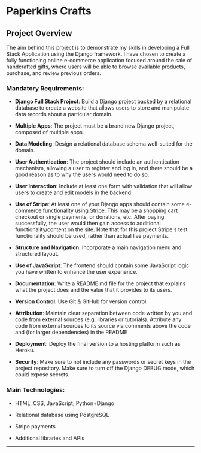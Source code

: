 # **Paperkins Crafts**

<!-- ![Readme Landing Image](doc/images/amiresponsive.webp) -->

## **Project Overview**

The aim behind this project is to demonstrate my skills in developing a Full Stack Application using the Django framework. I have chosen to create a fully functioning online e-commerce application focused around the sale of handcrafted gifts, where users will be able to browse available products, purchase, and review previous orders.

### **Mandatory Requirements**:

* **Django Full Stack Project**: Build a Django project backed by a relational database to create a website that allows users to store and manipulate data records about a particular domain.

* **Multiple Apps**: The project must be a brand new Django project, composed of multiple apps.

* **Data Modeling**: Design a relational database schema well-suited for the domain.

* **User Authentication**: The project should include an authentication mechanism, allowing a user to register and log in, and there should be a good reason as to why the users would need to do so.

* **User Interaction**: Include at least one form with validation that will allow users to create and edit models in the backend.

* **Use of Stripe**: At least one of your Django apps should contain some e-commerce functionality using Stripe. This may be a shopping cart checkout or single payments, or donations, etc. After paying successfully, the user would then gain access to additional functionality/content on the site. Note that for this project Stripe's test functionality should be used, rather than actual live payments.

* **Structure and Navigation**: Incorporate a main navigation menu and structured layout.

* **Use of JavaScript**: The frontend should contain some JavaScript logic you have written to enhance the user experience.

* **Documentation**: Write a README.md file for the project that explains what the project does and the value that it provides to its users.

* **Version Control**: Use Git & GitHub for version control.

* **Attribution**: Maintain clear separation between code written by you and code from external sources (e.g. libraries or tutorials). Attribute any code from external sources to its source via comments above the code and (for larger dependencies) in the README

* **Deployment**: Deploy the final version to a hosting platform such as Heroku.

* **Security**: Make sure to not include any passwords or secret keys in the project repository. Make sure to turn off the Django DEBUG mode, which could expose secrets.

### **Main Technologies**:

* HTML, CSS, JavaScript, Python+Django

* Relational database using PostgreSQL

* Stripe payments

* Additional libraries and APIs

---